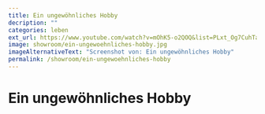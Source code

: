 ```yaml
---
title: Ein ungewöhnliches Hobby
decription: ""
categories: leben
ext_url: https://www.youtube.com/watch?v=mOhK5-o2QOQ&list=PLxt_Og7CuhTa6CpFq256YB99CncJAp_-O&index=7
image: showroom/ein-ungewoehnliches-hobby.jpg
imageAlternativeText: "Screenshot von: Ein ungewöhnliches Hobby"
permalink: /showroom/ein-ungewoehnliches-hobby
---
```


# Ein ungewöhnliches Hobby